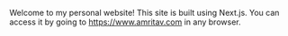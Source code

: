 Welcome to my personal website! This site is built using Next.js. 
You can access it by going to https://www.amritav.com in any browser. 
